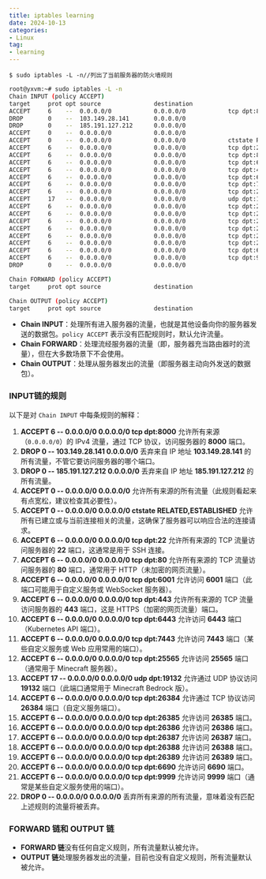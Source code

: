 ```yaml
---
title: iptables learning
date: 2024-10-13
categories: 
- Linux
tag:
- learning
---
```






```
$ sudo iptables -L -n//列出了当前服务器的防火墙规则
```






```bash
root@yxvm:~# sudo iptables -L -n
Chain INPUT (policy ACCEPT)
target     prot opt source               destination         
ACCEPT     6    --  0.0.0.0/0            0.0.0.0/0            tcp dpt:8000
DROP       0    --  103.149.28.141       0.0.0.0/0           
DROP       0    --  185.191.127.212      0.0.0.0/0           
ACCEPT     0    --  0.0.0.0/0            0.0.0.0/0           
ACCEPT     0    --  0.0.0.0/0            0.0.0.0/0            ctstate RELATED,ESTABLISHED
ACCEPT     6    --  0.0.0.0/0            0.0.0.0/0            tcp dpt:22
ACCEPT     6    --  0.0.0.0/0            0.0.0.0/0            tcp dpt:80
ACCEPT     6    --  0.0.0.0/0            0.0.0.0/0            tcp dpt:6001
ACCEPT     6    --  0.0.0.0/0            0.0.0.0/0            tcp dpt:443
ACCEPT     6    --  0.0.0.0/0            0.0.0.0/0            tcp dpt:6443
ACCEPT     6    --  0.0.0.0/0            0.0.0.0/0            tcp dpt:7443
ACCEPT     6    --  0.0.0.0/0            0.0.0.0/0            tcp dpt:25565
ACCEPT     17   --  0.0.0.0/0            0.0.0.0/0            udp dpt:19132
ACCEPT     6    --  0.0.0.0/0            0.0.0.0/0            tcp dpt:26384
ACCEPT     6    --  0.0.0.0/0            0.0.0.0/0            tcp dpt:26385
ACCEPT     6    --  0.0.0.0/0            0.0.0.0/0            tcp dpt:26386
ACCEPT     6    --  0.0.0.0/0            0.0.0.0/0            tcp dpt:26387
ACCEPT     6    --  0.0.0.0/0            0.0.0.0/0            tcp dpt:26388
ACCEPT     6    --  0.0.0.0/0            0.0.0.0/0            tcp dpt:26389
ACCEPT     6    --  0.0.0.0/0            0.0.0.0/0            tcp dpt:6690
ACCEPT     6    --  0.0.0.0/0            0.0.0.0/0            tcp dpt:9999
DROP       0    --  0.0.0.0/0            0.0.0.0/0           

Chain FORWARD (policy ACCEPT)
target     prot opt source               destination         

Chain OUTPUT (policy ACCEPT)
target     prot opt source               destination   
```

 





- **Chain INPUT**：处理所有进入服务器的流量，也就是其他设备向你的服务器发送的数据包。`policy ACCEPT` 表示没有匹配规则时，默认允许流量。
- **Chain FORWARD**：处理流经服务器的流量（即，服务器充当路由器时的流量），但在大多数场景下不会使用。
- **Chain OUTPUT**：处理从服务器发出的流量（即服务器主动向外发送的数据包）。

### **INPUT链的规则**

以下是对 `Chain INPUT` 中每条规则的解释：

1. **ACCEPT 6 -- 0.0.0.0/0 0.0.0.0/0 tcp dpt:8000**
   允许所有来源（`0.0.0.0/0`）的 IPv4 流量，通过 TCP 协议，访问服务器的 **8000** 端口。
2. **DROP 0 -- 103.149.28.141 0.0.0.0/0**
   丢弃来自 IP 地址 **103.149.28.141** 的所有流量，不管它要访问服务器的哪个端口。
3. **DROP 0 -- 185.191.127.212 0.0.0.0/0**
   丢弃来自 IP 地址 **185.191.127.212** 的所有流量。
4. **ACCEPT 0 -- 0.0.0.0/0 0.0.0.0/0**
   允许所有来源的所有流量（此规则看起来有点宽松，建议检查其必要性）。
5. **ACCEPT 0 -- 0.0.0.0/0 0.0.0.0/0 ctstate RELATED,ESTABLISHED**
   允许所有已建立或与当前连接相关的流量，这确保了服务器可以响应合法的连接请求。
6. **ACCEPT 6 -- 0.0.0.0/0 0.0.0.0/0 tcp dpt:22**
   允许所有来源的 TCP 流量访问服务器的 **22** 端口，这通常是用于 SSH 连接。
7. **ACCEPT 6 -- 0.0.0.0/0 0.0.0.0/0 tcp dpt:80**
   允许所有来源的 TCP 流量访问服务器的 **80** 端口，通常用于 HTTP（未加密的网页流量）。
8. **ACCEPT 6 -- 0.0.0.0/0 0.0.0.0/0 tcp dpt:6001**
   允许访问 **6001** 端口（此端口可能用于自定义服务或 WebSocket 服务器）。
9. **ACCEPT 6 -- 0.0.0.0/0 0.0.0.0/0 tcp dpt:443**
   允许所有来源的 TCP 流量访问服务器的 **443** 端口，这是 HTTPS（加密的网页流量）端口。
10. **ACCEPT 6 -- 0.0.0.0/0 0.0.0.0/0 tcp dpt:6443**
    允许访问 **6443** 端口（Kubernetes API 端口）。
11. **ACCEPT 6 -- 0.0.0.0/0 0.0.0.0/0 tcp dpt:7443**
    允许访问 **7443** 端口（某些自定义服务或 Web 应用常用的端口）。
12. **ACCEPT 6 -- 0.0.0.0/0 0.0.0.0/0 tcp dpt:25565**
    允许访问 **25565** 端口（通常用于 Minecraft 服务器）。
13. **ACCEPT 17 -- 0.0.0.0/0 0.0.0.0/0 udp dpt:19132**
    允许通过 UDP 协议访问 **19132** 端口（此端口通常用于 Minecraft Bedrock 版）。
14. **ACCEPT 6 -- 0.0.0.0/0 0.0.0.0/0 tcp dpt:26384**
    允许通过 TCP 协议访问 **26384** 端口（自定义服务端口）。
15. **ACCEPT 6 -- 0.0.0.0/0 0.0.0.0/0 tcp dpt:26385**
    允许访问 **26385** 端口。
16. **ACCEPT 6 -- 0.0.0.0/0 0.0.0.0/0 tcp dpt:26386**
    允许访问 **26386** 端口。
17. **ACCEPT 6 -- 0.0.0.0/0 0.0.0.0/0 tcp dpt:26387**
    允许访问 **26387** 端口。
18. **ACCEPT 6 -- 0.0.0.0/0 0.0.0.0/0 tcp dpt:26388**
    允许访问 **26388** 端口。
19. **ACCEPT 6 -- 0.0.0.0/0 0.0.0.0/0 tcp dpt:26389**
    允许访问 **26389** 端口。
20. **ACCEPT 6 -- 0.0.0.0/0 0.0.0.0/0 tcp dpt:6690**
    允许访问 **6690** 端口。
21. **ACCEPT 6 -- 0.0.0.0/0 0.0.0.0/0 tcp dpt:9999**
    允许访问 **9999** 端口（通常是某些自定义服务使用的端口）。
22. **DROP 0 -- 0.0.0.0/0 0.0.0.0/0**
    丢弃所有来源的所有流量，意味着没有匹配上述规则的流量将被丢弃。

### **FORWARD 链和 OUTPUT 链**

- **FORWARD 链**没有任何自定义规则，所有流量默认被允许。
- **OUTPUT 链**处理服务器发出的流量，目前也没有自定义规则，所有流量默认被允许。